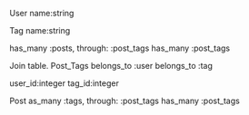 User
  name:string

Tag
  name:string
  
  has_many :posts, through: :post_tags
  has_many :post_tags

Join table.  Post_Tags
  belongs_to :user
  belongs_to :tag

  user_id:integer
  tag_id:integer



Post
  as_many :tags, through: :post_tags
  has_many :post_tags


